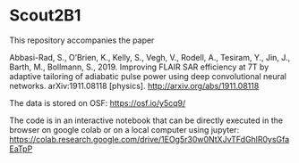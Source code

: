 # Scout2B1
This repository accompanies the paper 

Abbasi-Rad, S., O’Brien, K., Kelly, S., Vegh, V., Rodell, A., Tesiram, Y., Jin, J., Barth, M., Bollmann, S., 2019. Improving FLAIR SAR efficiency at 7T by adaptive tailoring of adiabatic pulse power using deep convolutional neural networks. arXiv:1911.08118 [physics]. http://arxiv.org/abs/1911.08118

The data is stored on OSF: https://osf.io/y5cq9/

The code is in an interactive notebook that can be directly executed in the browser on google colab or on a local computer using jupyter:
https://colab.research.google.com/drive/1EOg5r30w0NtXJvTFdGhlR0ysGfaEaTpP
